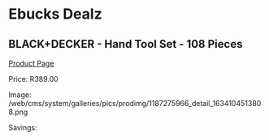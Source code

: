 
# Ebucks Dealz
## BLACK+DECKER - Hand Tool Set - 108 Pieces
[Product Page](https://www.ebucks.com/web/shop/productSelected.do?prodId=1187275966&catId=336131644)

Price: R389.00

Image: /web/cms/system/galleries/pics/prodimg/1187275966_detail_1634104513808.png

Savings: 


	